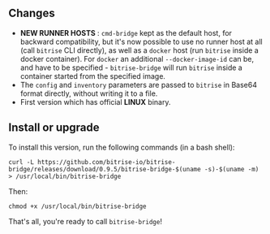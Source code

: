 ## Changes

* __NEW RUNNER HOSTS__ : `cmd-bridge` kept as the default host, for backward compatibility, but it's now possible to use no runner host at all (call `bitrise` CLI directly), as well as a `docker` host (run `bitrise` inside a docker container). For `docker` an additional `--docker-image-id` can be, and have to be specified - `bitrise-bridge` will run `bitrise` inside a container started from the specified image.
* The `config` and `inventory` parameters are passed to `bitrise` in Base64 format directly, without writing it to a file.
* First version which has official __LINUX__ binary.


## Install or upgrade

To install this version, run the following commands (in a bash shell):

```
curl -L https://github.com/bitrise-io/bitrise-bridge/releases/download/0.9.5/bitrise-bridge-$(uname -s)-$(uname -m) > /usr/local/bin/bitrise-bridge
```

Then:

```
chmod +x /usr/local/bin/bitrise-bridge
```

That's all, you're ready to call `bitrise-bridge`!

